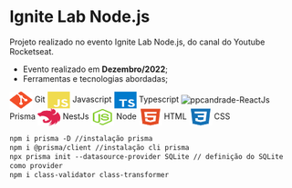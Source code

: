 # Ignite Lab Node.js
Projeto realizado no evento Ignite Lab Node.js, do canal do Youtube Rocketseat.

 - Evento realizado em  **Dezembro/2022**;
 - Ferramentas e tecnologias abordadas;

<img align="center" alt="ppcandrade-Git" height="30" width="40" src="https://raw.githubusercontent.com/devicons/devicon/master/icons/git/git-plain.svg"> Git  <img align="center" alt="ppcandrade-Js" height="30" width="40" src="https://raw.githubusercontent.com/devicons/devicon/master/icons/javascript/javascript-plain.svg"> Javascript <img align="center" alt="ppcandrade-Typescript" height="30" width="40" src="https://raw.githubusercontent.com/devicons/devicon/master/icons/typescript/typescript-plain.svg"> Typescript <img align="center" alt="ppcandrade-ReactJs" height="30" width="40" src="https://website-v9.vercel.app/logo-dark.svg"> Prisma <img align="center" alt="ppcandrade-Nestjs" height="30" width="40" src="https://raw.githubusercontent.com/devicons/devicon/master/icons/nestjs/nestjs-plain.svg"> NestJs <img align="center" alt="ppcandrade-NodeJS" height="30" width="40" src="https://raw.githubusercontent.com/devicons/devicon/master/icons/nodejs/nodejs-original.svg"> Node <img align="center" alt="ppcandrade-Spring Code" height="30" width="40" src="https://raw.githubusercontent.com/devicons/devicon/master/icons/html5/html5-plain.svg"> HTML <img align="center" alt="ppcandrade-Spring Code" height="30" width="40" src="https://raw.githubusercontent.com/devicons/devicon/master/icons/css3/css3-plain.svg"> CSS

```
npm i prisma -D //instalação prisma
npm i @prisma/client //instalação cli prisma
npx prisma init --datasource-provider SQLite // definição do SQLite como provider
npm i class-validator class-transformer
```
